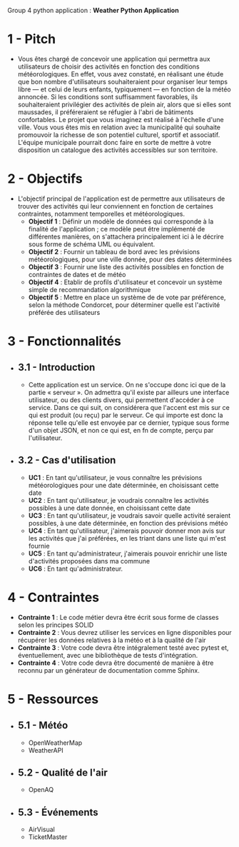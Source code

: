 Group 4 python application : **Weather Python Application**

# 1 - Pitch

- Vous êtes chargé de concevoir une application qui permettra aux utilisateurs de choisir des
activités en fonction des conditions météorologiques.
En effet, vous avez constaté, en réalisant une étude que bon nombre d'utilisateurs
souhaiteraient pour organiser leur temps libre — et celui de leurs enfants, typiquement — en
fonction de la météo annoncée. Si les conditions sont suffisamment favorables, ils
souhaiteraient privilégier des activités de plein air, alors que si elles sont maussades, il
préféreraient se réfugier à l'abri de bâtiments confortables.
Le projet que vous imaginez est réalisé à l'échelle d'une ville. Vous vous êtes mis en relation
avec la municipalité qui souhaite promouvoir la richesse de son potentiel culturel, sportif et
associatif. L'équipe municipale pourrait donc faire en sorte de mettre à votre disposition un
catalogue des activités accessibles sur son territoire.

# 2 - Objectifs

- L'objectif principal de l'application est de permettre aux utilisateurs de trouver des activités qui
leur conviennent en fonction de certaines contraintes, notamment temporelles et
météorologiques.
    - **Objectif 1** : Définir un modèle de données qui corresponde à la finalité de l'application ; ce
modèle peut être implémenté de différentes manières, on s'attachera principalement ici à le
décrire sous forme de schéma UML ou équivalent.
    - **Objectif 2** : Fournir un tableau de bord avec les prévisions météorologiques, pour une ville
donnée, pour des dates déterminées
    - **Objectif 3** : Fournir une liste des activités possibles en fonction de contraintes de dates et de
météo
    - **Objectif 4** : Etablir de profils d'utilisateur et concevoir un système simple de recommandation
algorithmique
    - **Objectif 5** : Mettre en place un système de de vote par préférence, selon la méthode Condorcet, pour déterminer quelle est l'activité préférée des utilisateurs

# 3 - Fonctionnalités

- ## 3.1 - Introduction

  - Cette application est un service. On ne s'occupe donc ici que de la partie « serveur ». On
  admettra qu'il existe par ailleurs une interface utilisateur, ou des clients divers, qui permettent
  d'accéder à ce service.
  Dans ce qui suit, on considérera que l'accent est mis sur ce qui est produit (ou reçu) par le
  serveur. Ce qui importe est donc la réponse telle qu'elle est envoyée par ce dernier, typique
  sous forme d'un objet JSON, et non ce qui est, en fn de compte, perçu par l'utilisateur.

- ## 3.2 - Cas d'utilisation

  - **UC1** : En tant qu'utilisateur, je vous connaître les prévisions météorologiques pour une date
  déterminée, en choisissant cette date
  - **UC2** : En tant qu'utilisateur, je voudrais connaître les activités possibles à une date donnée,
  en choisissant cette date
  - **UC3** : En tant qu'utilisateur, je voudrais savoir quelle activité seraient possibles, à une date
  déterminée, en fonction des prévisions météo
  - **UC4** : En tant qu'utilisateur, j'aimerais pouvoir donner mon avis sur les activités que j'ai
  préférées, en les triant dans une liste qui m'est fournie
  - **UC5** : En tant qu'administrateur, j'aimerais pouvoir enrichir une liste d'activités proposées
  dans ma commune
  - **UC6** : En tant qu'administrateur.

# 4 - Contraintes

- **Contrainte 1** : Le code métier devra être écrit sous forme de classes selon les principes SOLID
- **Contrainte 2** : Vous devrez utiliser les services en ligne disponibles pour récupérer les données relatives à la météo et à la qualité de l'air
- **Contrainte 3** : Votre code devra être intégralement testé avec pytest et, éventuellement,
avec une bibliothèque de tests d'intégration.
- **Contrainte 4** : Votre code devra être documenté de manière à être reconnu par un
générateur de documentation comme Sphinx.

# 5 - Ressources
- ## 5.1 - Météo
  - OpenWeatherMap
  - WeatherAPI
- ## 5.2 - Qualité de l'air
  - OpenAQ
- ## 5.3 - Événements
  - AirVisual
  - TicketMaster
